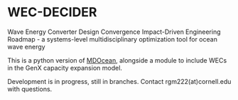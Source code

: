 # WEC-DECIDER
Wave Energy Converter Design Convergence Impact-Driven Engineering Roadmap - a systems-level multidisciplinary optimization tool for ocean wave energy

This is a python version of [MDOcean](https://github.com/symbiotic-engineering/MDOcean), alongside a module to include WECs in the GenX capacity expansion model.

Development is in progress, still in branches. Contact rgm222(at)cornell.edu with questions.
